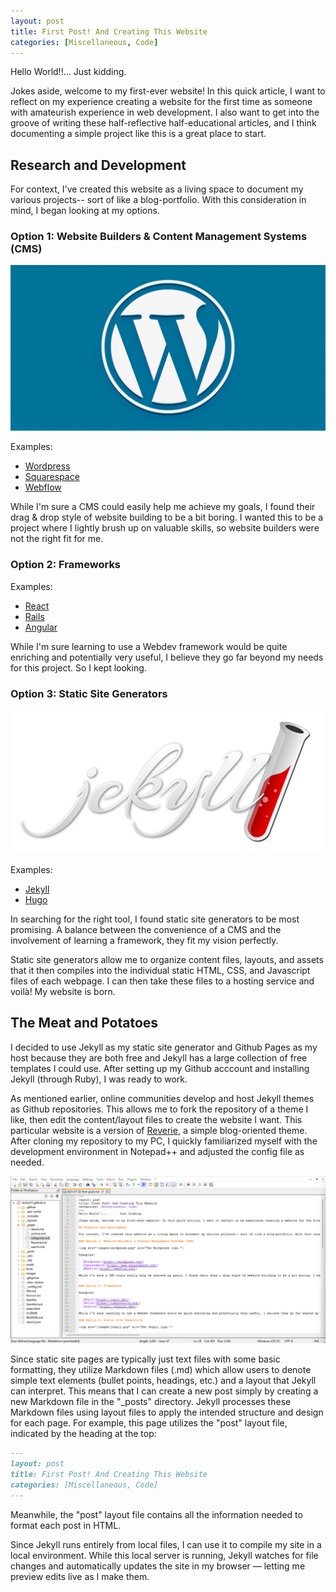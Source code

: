 ```yaml
---
layout: post
title: First Post! And Creating This Website
categories: [Miscellaneous, Code]
---
```

Hello World!!...       Just kidding.

Jokes aside, welcome to my first-ever website! In this quick article, I want to reflect on my experience creating a website for the first time as someone with amateurish experience in web development. I also want to get into the groove of writing these half-reflective half-educational articles, and I think documenting a simple project like this is a great place to start.

## Research and Development

For context, I've created this website as a living space to document my various projects-- sort of like a blog-portfolio. With this consideration in mind, I began looking at my options.

### Option 1: Website Builders & Content Management Systems (CMS)

<img src="/images/wordpress.png" alt="The Wordpress logo.">

Examples:

- [Wordpress](https://wordpress.com/)
- [Squarespace](https://www.squarespace.com/)
- [Webflow](https://webflow.com/)

While I'm sure a CMS could easily help me achieve my goals, I found their drag & drop style of website building to be a bit boring. I wanted this to be a project where I lightly brush up on valuable skills, so website builders were not the right fit for me.


### Option 2: Frameworks

Examples:

- [React](https://react.dev/)
- [Rails](https://rubyonrails.org/)
- [Angular](https://angular.dev/)

While I'm sure learning to use a Webdev framework would be quite enriching and potentially very useful, I believe they go far beyond my needs for this project. So I kept looking.

### Option 3: Static Site Generators

<img src="/images/jekyll.png" alt="The Jekyll logo.">

Examples:

- [Jekyll](https://jekyllrb.com/)
- [Hugo](https://gohugo.io/)

In searching for the right tool, I found static site generators to be most promising. A balance between the convenience of a CMS and the involvement of learning a framework, they fit my vision perfectly.

Static site generators allow me to organize content files, layouts, and assets that it then compiles into the individual static HTML, CSS, and Javascript files of each webpage. I can then take these files to a hosting service and voilà! My website is born.


## The Meat and Potatoes

I decided to use Jekyll as my static site generator and Github Pages as my host because they are both free and Jekyll has a large collection of free templates I could use. After setting up my Github acccount and installing Jekyll (through Ruby), I was ready to work.

As mentioned earlier, online communities develop and host Jekyll themes as Github repositories. This allows me to fork the repository of a theme I like, then edit the content/layout files to create the website I want. This particular website is a version of [Reverie](https://github.com/amitmerchant1990/reverie), a simple blog-oriented theme. After cloning my repository to my PC, I quickly familiarized myself with the development environment in Notepad++ and adjusted the config file as needed.

<img src="/images/workflow.png" alt="A screenshot of my Notepad++ workspace">

Since static site pages are typically just text files with some basic formatting, they utilize Markdown files (.md) which allow users to denote simple text elements (bullet points, headings, etc.) and a layout that Jekyll can interpret. This means that I can create a new post simply by creating a new Markdown file in the "_posts" directory. Jekyll processes these Markdown files using layout files to apply the intended structure and design for each page. For example, this page utilizes the "post" layout file, indicated by the heading at the top:

```markdown
---
layout: post
title: First Post! And Creating This Website
categories: [Miscellaneous, Code]
---
```

Meanwhile, the "post" layout file contains all the information needed to format each post in HTML.

Since Jekyll runs entirely from local files, I can use it to compile my site in a local environment. While this local server is running, Jekyll watches for file changes and automatically updates the site in my browser — letting me preview edits live as I make them.